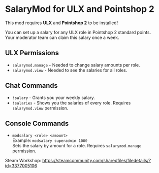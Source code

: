 # SalaryMod for ULX and Pointshop 2

This mod requires **ULX** and **Pointshop 2** to be installed!

You can set up a salary for any ULX role in Pointshop 2 standard points. Your moderator team can claim this salary once a week.

## ULX Permissions
- `salarymod.manage` - Needed to change salary amounts per role.
- `salarymod.view` - Needed to see the salaries for all roles.

## Chat Commands
- `!salary` - Grants you your weekly salary.
- `!salaries` - Shows you the salaries of every role. Requires `salarymod.view` permission.

## Console Commands
- `modsalary <role> <amount>`  
  Example: `modsalary superadmin 1000`  
  Sets the salary by amount for a role. Requires `salarymod.manage` permission.

Steam Workshop: https://steamcommunity.com/sharedfiles/filedetails/?id=3377005106
